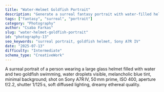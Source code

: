 ```yaml
---
title: "Water-Helmet Goldfish Portrait"
description: "Generate a surreal fantasy portrait with water-filled helmet and goldfish, using specific camera settings."
tags: ["fantasy", "surreal", "portrait"]
category: "Photography"
author: "Csaba Farkas"
slug: "water-helmet-goldfish-portrait"
id: "photography-13"
seo_keywords: "surreal portrait, goldfish helmet, Sony A7R IV"
date: "2025-07-13"
difficulty: "Intermediate"
schema_type: "CreativeWork"
---
```


A surreal portrait of a person wearing a large glass helmet filled with water and two goldfish swimming, water droplets visible, melancholic blue tint, minimal background; shot on Sony A7R IV, 50 mm prime, ISO 400, aperture f/2.2, shutter 1/125 s, soft diffused lighting, dreamy ethereal quality.
